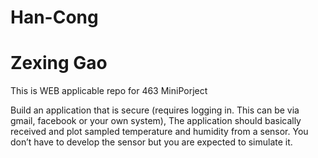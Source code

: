 # Han-Cong
# Zexing Gao
This is WEB applicable repo for 463 MiniPorject

Build an application that is secure (requires logging in. This can be via gmail, facebook or your own system), The application should basically received and plot sampled temperature and humidity from a sensor. You don’t have to develop the sensor but you are expected to simulate it.
